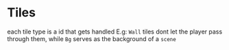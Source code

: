 # Tiles
each tile type is a id that gets handled
E.g: `Wall` tiles dont let the player pass through them, while `Bg` serves as the background of a `scene`

